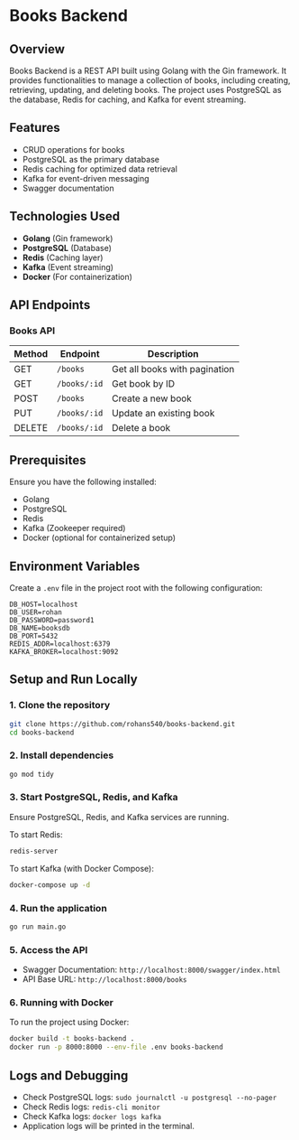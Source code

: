 # Books Backend

## Overview
Books Backend is a REST API built using Golang with the Gin framework. It provides functionalities to manage a collection of books, including creating, retrieving, updating, and deleting books. The project uses PostgreSQL as the database, Redis for caching, and Kafka for event streaming.

## Features
- CRUD operations for books
- PostgreSQL as the primary database
- Redis caching for optimized data retrieval
- Kafka for event-driven messaging
- Swagger documentation

## Technologies Used
- **Golang** (Gin framework)
- **PostgreSQL** (Database)
- **Redis** (Caching layer)
- **Kafka** (Event streaming)
- **Docker** (For containerization)

## API Endpoints

### Books API
| Method | Endpoint        | Description |
|--------|---------------|-------------|
| GET    | `/books`       | Get all books with pagination |
| GET    | `/books/:id`   | Get book by ID |
| POST   | `/books`       | Create a new book |
| PUT    | `/books/:id`   | Update an existing book |
| DELETE | `/books/:id`   | Delete a book |

## Prerequisites
Ensure you have the following installed:
- Golang
- PostgreSQL
- Redis
- Kafka (Zookeeper required)
- Docker (optional for containerized setup)

## Environment Variables
Create a `.env` file in the project root with the following configuration:
```env
DB_HOST=localhost
DB_USER=rohan
DB_PASSWORD=password1
DB_NAME=booksdb
DB_PORT=5432
REDIS_ADDR=localhost:6379
KAFKA_BROKER=localhost:9092
```

## Setup and Run Locally

### 1. Clone the repository
```bash
git clone https://github.com/rohans540/books-backend.git
cd books-backend
```

### 2. Install dependencies
```bash
go mod tidy
```

### 3. Start PostgreSQL, Redis, and Kafka
Ensure PostgreSQL, Redis, and Kafka services are running.

To start Redis:
```bash
redis-server
```

To start Kafka (with Docker Compose):
```bash
docker-compose up -d
```

### 4. Run the application
```bash
go run main.go
```

### 5. Access the API
- Swagger Documentation: `http://localhost:8000/swagger/index.html`
- API Base URL: `http://localhost:8000/books`

### 6. Running with Docker
To run the project using Docker:
```bash
docker build -t books-backend .
docker run -p 8000:8000 --env-file .env books-backend
```

## Logs and Debugging
- Check PostgreSQL logs: `sudo journalctl -u postgresql --no-pager`
- Check Redis logs: `redis-cli monitor`
- Check Kafka logs: `docker logs kafka`
- Application logs will be printed in the terminal.

